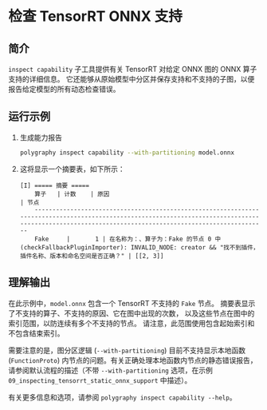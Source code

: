 # 检查 TensorRT ONNX 支持

## 简介

`inspect capability` 子工具提供有关 TensorRT 对给定 ONNX 图的 ONNX 算子支持的详细信息。
它还能够从原始模型中分区并保存支持和不支持的子图，以便报告给定模型的所有动态检查错误。

## 运行示例

1.  生成能力报告

    ```bash
    polygraphy inspect capability --with-partitioning model.onnx
    ```

2.  这将显示一个摘要表，如下所示：

    ```
    [I] ===== 摘要 =====
        算子   | 计数    | 原因                                                                                                                                                                      | 节点
        -------------------------------------------------------------------------------------------------------------------------------------------------------------------------------------------------------
        Fake     |       1 | 在名称为：、算子为：Fake 的节点 0 中 (checkFallbackPluginImporter): INVALID_NODE: creator && "找不到插件，插件名称、版本和命名空间是否正确？" | [[2, 3]]
    ```

## 理解输出

在此示例中，`model.onnx` 包含一个 TensorRT 不支持的 `Fake` 节点。
摘要表显示了不支持的算子、不支持的原因、它在图中出现的次数，
以及这些节点在图中的索引范围，以防连续有多个不支持的节点。
请注意，此范围使用包含起始索引和不包含结束索引。

需要注意的是，图分区逻辑 (`--with-partitioning`) 目前不支持显示本地函数 (`FunctionProto`) 内节点的问题。有关正确处理本地函数内节点的静态错误报告，请参阅默认流程的描述（不带 `--with-partitioning` 选项，在示例 `09_inspecting_tensorrt_static_onnx_support` 中描述）。

有关更多信息和选项，请参阅 `polygraphy inspect capability --help`。

